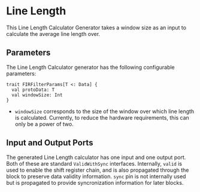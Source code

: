 # Line Length
This Line Length Calculator Generator takes a window size as an input to calculate the average line length over.

## Parameters

The Line Length Calculator generator has the following configurable parameters:

```
trait FIRFilterParams[T <: Data] {
  val protoData: T
  val windowSize: Int    
}
```

* `windowSize` corresponds to the size of the window over which line length is calculated. 
Currently, to reduce the hardware requirements, this can only be a power of two.

## Input and Output Ports

The generated Line Length calculator has one input and one output port. Both of these are standard `ValidWithSync` interfaces. Internally, `valid` is used to enable the shift register chain, and is also propagated through the block to preserve data validity information. `sync` pin is not internally used but is propagated to provide syncronization information for later blocks.

